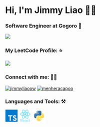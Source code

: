 <h1 align="left">Hi, I'm Jimmy Liao 👨‍💻</h1>
<h3 align="left">Software Engineer at Gogoro 🛵</h3>
<img src="https://greenstocknews.com/images/news/2023/June/Gogoro6292023.gif">


<h3 align="left">My LeetCode Profile: ⭐️</h3>
<img src="https://leetcard.jacoblin.cool/MenheraCapoo?theme=dark&font=IBM%20Plex%20Sans%20KR&ext=heatmap">

<h3 align="left">Connect with me: 🙋‍♂️</h3>
<p align="left">
<a href="https://linkedin.com/in/jimmyliaoow" target="blank"><img align="center" src="https://raw.githubusercontent.com/rahuldkjain/github-profile-readme-generator/master/src/images/icons/Social/linked-in-alt.svg" alt="jimmyliaoow" height="30" width="40" /></a>
<a href="https://www.leetcode.com/menheracapoo" target="blank"><img align="center" src="https://raw.githubusercontent.com/rahuldkjain/github-profile-readme-generator/master/src/images/icons/Social/leet-code.svg" alt="menheracapoo" height="30" width="40" /></a>
</p>

<h3 align="left">Languages and Tools: ⚒️</h3>
<a href="https://www.typescriptlang.org/" target="_blank" rel="noreferrer"> <img src="https://raw.githubusercontent.com/devicons/devicon/master/icons/typescript/typescript-original.svg" alt="typescript" width="40" height="40"/></a>
<a href="https://reactjs.org/" target="_blank" rel="noreferrer"> <img src="https://raw.githubusercontent.com/devicons/devicon/master/icons/react/react-original-wordmark.svg" alt="react" width="40" height="40"/></a>
<a href="https://www.python.org" target="_blank" rel="noreferrer"> <img src="https://raw.githubusercontent.com/devicons/devicon/master/icons/python/python-original.svg" alt="python" width="40" height="40"/></a>

